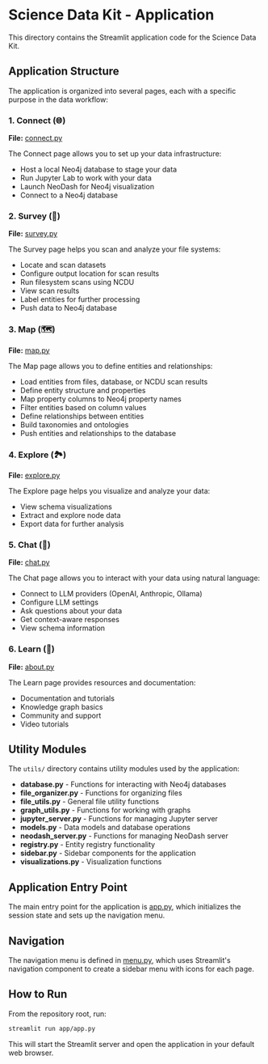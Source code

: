 # Science Data Kit - Application

This directory contains the Streamlit application code for the Science Data Kit.

## Application Structure

The application is organized into several pages, each with a specific purpose in the data workflow:

### 1. Connect (🌐)

**File:** [connect.py](connect.py)

The Connect page allows you to set up your data infrastructure:
- Host a local Neo4j database to stage your data
- Run Jupyter Lab to work with your data
- Launch NeoDash for Neo4j visualization
- Connect to a Neo4j database

### 2. Survey (🔭)

**File:** [survey.py](survey.py)

The Survey page helps you scan and analyze your file systems:
- Locate and scan datasets
- Configure output location for scan results
- Run filesystem scans using NCDU
- View scan results
- Label entities for further processing
- Push data to Neo4j database

### 3. Map (🗺)

**File:** [map.py](map.py)

The Map page allows you to define entities and relationships:
- Load entities from files, database, or NCDU scan results
- Define entity structure and properties
- Map property columns to Neo4j property names
- Filter entities based on column values
- Define relationships between entities
- Build taxonomies and ontologies
- Push entities and relationships to the database

### 4. Explore (🏞)

**File:** [explore.py](explore.py)

The Explore page helps you visualize and analyze your data:
- View schema visualizations
- Extract and explore node data
- Export data for further analysis

### 5. Chat (💬)

**File:** [chat.py](chat.py)

The Chat page allows you to interact with your data using natural language:
- Connect to LLM providers (OpenAI, Anthropic, Ollama)
- Configure LLM settings
- Ask questions about your data
- Get context-aware responses
- View schema information

### 6. Learn (📖)

**File:** [about.py](about.py)

The Learn page provides resources and documentation:
- Documentation and tutorials
- Knowledge graph basics
- Community and support
- Video tutorials

## Utility Modules

The `utils/` directory contains utility modules used by the application:

- **database.py** - Functions for interacting with Neo4j databases
- **file_organizer.py** - Functions for organizing files
- **file_utils.py** - General file utility functions
- **graph_utils.py** - Functions for working with graphs
- **jupyter_server.py** - Functions for managing Jupyter server
- **models.py** - Data models and database operations
- **neodash_server.py** - Functions for managing NeoDash server
- **registry.py** - Entity registry functionality
- **sidebar.py** - Sidebar components for the application
- **visualizations.py** - Visualization functions

## Application Entry Point

The main entry point for the application is [app.py](app.py), which initializes the session state and sets up the navigation menu.

## Navigation

The navigation menu is defined in [menu.py](menu.py), which uses Streamlit's navigation component to create a sidebar menu with icons for each page.

## How to Run

From the repository root, run:

```bash
streamlit run app/app.py
```

This will start the Streamlit server and open the application in your default web browser.